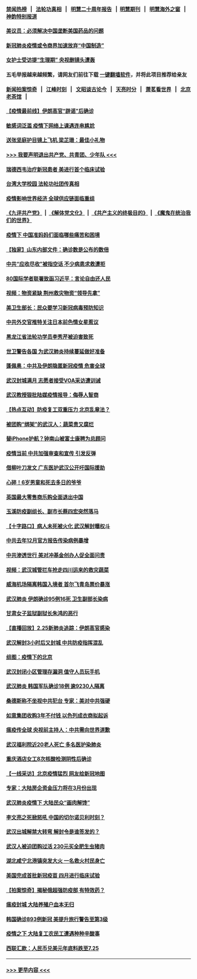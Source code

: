 #### [禁闻热榜](热点新闻.md?=0)  &nbsp;&nbsp;|&nbsp;&nbsp; [法轮功真相](https://github.com/gfw-breaker/truth/blob/master/README.md?=0) &nbsp;&nbsp;|&nbsp;&nbsp; [明慧二十周年报告](https://github.com/gfw-breaker/mh-reports/blob/master/README.md?=0) &nbsp;&nbsp;|&nbsp;&nbsp;[明慧期刊](https://github.com/gfw-breaker/mh-qikan) &nbsp;&nbsp;|&nbsp;&nbsp; [明慧海外之窗](https://github.com/gfw-breaker/mh-news/blob/master/README.md?=0) &nbsp;&nbsp;|&nbsp;&nbsp; [神韵特别报道](https://github.com/gfw-breaker/mh-news/blob/master/shenyun.md?=0)
#### [美议员：必须解决中国垄断美国药品的问题](../pages/nsc413/n11895991.md?t=02261031) 
#### [新冠肺炎疫情或令商界加速放弃“中国制造”](../pages/nsc413/n11895835.md?t=02261031) 
#### [女护士受访提“生理期” 央视删镜头遭轰](../pages/nsc413/n11895768.md?t=02261031) 
#### 五毛举报越来越频繁，请网友们前往下载 [一键翻墙软件](https://github.com/gfw-breaker/ssr-accounts)，并将此项目推荐给亲友
#### [新闻拍案惊奇](https://github.com/gfw-breaker/banned-news/blob/master/pages/link4.md) &nbsp;&nbsp;|&nbsp;&nbsp; [江峰时刻](https://github.com/gfw-breaker/banned-news/blob/master/pages/link4.md) &nbsp;&nbsp;|&nbsp;&nbsp; [文昭谈古论今](https://github.com/gfw-breaker/banned-news/blob/master/pages/link4.md) &nbsp;&nbsp;|&nbsp;&nbsp; [天亮时分](https://github.com/gfw-breaker/banned-news/blob/master/pages/link4.md) &nbsp;&nbsp;|&nbsp;&nbsp; [萧茗看世界](https://github.com/gfw-breaker/banned-news/blob/master/pages/link4.md) &nbsp;&nbsp;|&nbsp;&nbsp; [北京老茶馆](https://github.com/gfw-breaker/banned-news/blob/master/pages/link4.md) &nbsp;&nbsp;|&nbsp;&nbsp; 
#### [【疫情最前线】伊朗高官“辟谣”后确诊](../pages/nsc413/n11895902.md?t=02261031) 
#### [敏感词泛滥 疫情下网络上课遇连串尴尬](../pages/nsc413/n11895793.md?t=02261031) 
#### [送张坚庭护目镜上飞机 梁芷珊：最佳小礼物](../pages/nsc413/n11895723.md?t=02261031) 
#### [>>> 我要声明退出共产党、共青团、少年队 <<<](https://github.com/begood0513/goodnews/blob/master/quit/letter.md) 
#### [瑞德西韦治疗新冠患者 美进行首个临床试验](../pages/nsc413/n11895845.md?t=02261031) 
#### [台湾大学校园 法轮功社团传真相](../pages/nsc413/n11895392.md?t=02261031) 
#### [疫情影响世界经济 全球供应链面临重组](../pages/nsc413/n11895634.md?t=02261031) 
#### [《九评共产党》](https://github.com/begood0513/9ping.md/blob/master/README.md) &nbsp;|&nbsp; [《解体党文化》](../../../../jtdwh.md/blob/master/README.md)  &nbsp;|&nbsp; [《共产主义的终极目的》](../../../../gczydzjmd.md/blob/master/README.md) &nbsp;|&nbsp; [《魔鬼在统治我们的世界》](../../../../mgztzwmdsj.md/blob/master/README.md) 
#### [疫情下 中国准妈妈们面临哪些痛苦和困境](../pages/nsc413/n11895683.md?t=02261031) 
#### [【独家】山东内部文件：确诊数是公布的数倍](../pages/nsc413/n11891016.md?t=02261031) 
#### [中共“应收尽收”被指空话 不少病患求救遭拒](../pages/nsc413/n11895431.md?t=02261031) 
#### [80国际学者联署致函习近平：言论自由还人民](../pages/nsc413/n11895601.md?t=02261031) 
#### [视频：物资紧缺 荆州救灾物资“领导先拿”](../pages/nsc413/n11895433.md?t=02261031) 
#### [美卫生部长：民众要学习新冠病毒预防知识](../pages/nsc413/n11895308.md?t=02261031) 
#### [中共外交官推特关注日本前色情女星惹议](../pages/nsc413/n11895424.md?t=02261031) 
#### [黑龙江省法轮功学员李秀芹被迫害致死](../pages/nsc413/n11894617.md?t=02261031) 
#### [世卫警告各国 为武汉肺炎持续蔓延做好准备](../pages/nsc413/n11895336.md?t=02261031) 
#### [蓬佩奥：中共及伊朗隐匿新冠疫情 危害全球](../pages/nsc413/n11895492.md?t=02261031) 
#### [武汉封城满月 志愿者接受VOA采访遭训诫](../pages/nsc413/n11895282.md?t=02261031) 
#### [武汉教授狠批陆媒疫情报导：侮辱人智商](../pages/nsc413/n11895214.md?t=02261031) 
#### [【热点互动】防疫复工双重压力 北京乱章法？](../pages/nsc413/n11895423.md?t=02261031) 
#### [被团购“绑架”的武汉人：蔬菜贵又腐烂](../pages/nsc413/n11895316.md?t=02261031) 
#### [替iPhone护航？钟南山被富士康聘为总顾问](../pages/nsc413/n11895366.md?t=02261031) 
#### [疫情当前 中共加强审查和宣传 引发反弹](../pages/nsc413/n11895345.md?t=02261031) 
#### [借柳叶刀发文 广东医护武汉公开吁国际援助](../pages/nsc413/n11895199.md?t=02261031) 
#### [心碎！6岁男童和死去多日的爷爷](../pages/nsc413/n11895217.md?t=02261031) 
#### [英国最大零售商乐购全面退出中国](../pages/nsc413/n11895230.md?t=02261031) 
#### [玉溪防疫副组长、副市长蔡四宏突然落马](../pages/nsc413/n11895172.md?t=02261031) 
#### [【十字路口】病人未死被火化 武汉解封曝权斗](../pages/nsc413/n11893784.md?t=02261031) 
#### [中共去年12月官方报告传染病例暴增](../pages/nsc413/n11893522.md?t=02261031) 
#### [中共渗透世行 美对冲基金创办人促全面问责](../pages/nsc413/n11894995.md?t=02261031) 
#### [视频：武汉城管拦车抢走四川运来的救灾蔬菜](../pages/nsc413/n11894684.md?t=02261031) 
#### [威海机场隔离韩国入境者 首尔飞青岛票价暴涨](../pages/nsc413/n11894438.md?t=02261031) 
#### [武汉肺炎 伊朗确诊95例16死 卫生副部长染病](../pages/nsc413/n11894906.md?t=02261031) 
#### [甘肃女子监狱副狱长朱鸿的恶行](../pages/nsc413/n11892230.md?t=02261031) 
#### [【直播回放】2.25新肺炎追踪：伊朗高官感染](../pages/nsc413/n11894749.md?t=02261031) 
#### [武汉解封3小时后又封城 中共防疫指挥混乱](../pages/nsc413/n11892880.md?t=02261031) 
#### [组图：疫情下的北京](../pages/nsc413/n11894643.md?t=02261031) 
#### [武汉封闭小区管理存漏洞 值守人员玩手机](../pages/nsc413/n11894718.md?t=02261031) 
#### [武汉肺炎 韩国军队确诊18例 逾9230人隔离](../pages/nsc413/n11894703.md?t=02261031) 
#### [桑德斯称不坐视中共犯台 专家：美对中共强硬](../pages/nsc413/n11894366.md?t=02261031) 
#### [如意集团收购3年不付钱 以色列成衣商拟起诉](../pages/nsc413/n11894251.md?t=02261031) 
#### [瘟疫传全球 央视前主持人：中共需向世界道歉](../pages/nsc413/n11894490.md?t=02261031) 
#### [武汉福利院近20老人死亡 多名医护染肺炎](../pages/nsc413/n11893680.md?t=02261031) 
#### [重庆酒店女工8次核酸检测阴性后确诊](../pages/nsc413/n11894459.md?t=02261031) 
#### [【一线采访】北京疫情猛烈 网友绘新冠地图](../pages/nsc413/n11894212.md?t=02261031) 
#### [专家：大陆房企资金压力将在3月份出现](../pages/nsc413/n11893799.md?t=02261031) 
#### [武汉肺炎疫情下 大陆民众“画肉解馋”](../pages/nsc413/n11894035.md?t=02261031) 
#### [李文亮之死掀怒吼 中国的切尔诺贝利时刻？](../pages/nsc413/n11893777.md?t=02261031) 
#### [武汉出城解禁大转弯 解封令是谁签发的？](../pages/nsc413/n11894036.md?t=02261031) 
#### [武汉人被迫团购过活 230元买全肥生虫猪肉](../pages/nsc413/n11893802.md?t=02261031) 
#### [湖北咸宁北港镇突发大火 一名救火村民身亡](../pages/nsc413/n11893921.md?t=02261031) 
#### [美国完成首批新冠疫苗 四月进行临床试验](../pages/nsc413/n11893526.md?t=02261031) 
#### [【拍案惊奇】揭秘俄超强防疫部 有特效药？](../pages/nsc413/n11893753.md?t=02261031) 
#### [瘟疫封城 大陆养殖户血本无归](../pages/nsc413/n11893705.md?t=02261031) 
#### [韩国确诊893例新冠 美提升旅行警告至第3级](../pages/nsc413/n11893662.md?t=02261031) 
#### [疫情之下 大陆复工农民工遭遇种种辛酸事](../pages/nsc413/n11893150.md?t=02261031) 
#### [西联汇款：人民币兑美元年底料跌至7.25](../pages/nsc413/n11893520.md?t=02261031) 

----
#### [ >>> 更早内容 <<< ](../indexes/nsc413-earlier.md)
